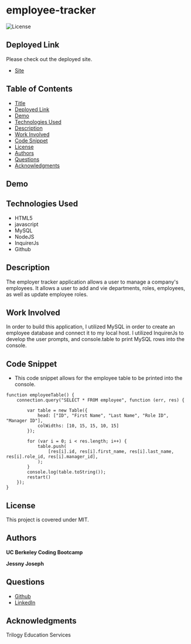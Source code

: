 # employee-tracker

![License](https://img.shields.io/badge/license-MIT-181717?style=for-the-badge) 

## Deployed Link
Please check out the deployed site.
* [Site]()

## Table of Contents
* [Title](#title)
* [Deployed Link](#deployed-link)
* [Demo](#demo)
* [Technologies Used](#technologies-used)
* [Description](#description)
* [Work Involved](#work-involved)
* [Code Snippet](#code-snippet)
* [License](#license)
* [Authors](#authors)
* [Questions](#questions)
* [Acknowledgments](#acknowledgments)


## Demo


## Technologies Used
* HTML5
* javascript
* MySQL
* NodeJS
* InquirerJs
* Github

## Description
The employer tracker application allows a user to manage a company's employees. It allows a user to add and vie departments, roles, employees, as well as update employee roles. 

## Work Involved
In order to build this application, I utilized MySQL in order to create an employee database and connect it to my local host. I utilized InquirerJs to develop the user prompts, and console.table to print MySQL rows into the console.

## Code Snippet
* This code snippet allows for the employee table to be printed into the console.
```
function employeeTable() {
    connection.query("SELECT * FROM employee", function (err, res) {

        var table = new Table({
            head: ["ID", "First Name", "Last Name", "Role ID", "Manager ID"],
            colWidths: [10, 15, 15, 10, 15]
        });

        for (var i = 0; i < res.length; i++) {
            table.push(
                [res[i].id, res[i].first_name, res[i].last_name, res[i].role_id, res[i].manager_id],
            );
        }
        console.log(table.toString());
        restart()
    });
}
```


## License
This project is covered under MIT.

## Authors
**UC Berkeley Coding Bootcamp**

**Jessny Joseph** 

## Questions 
* [Github](https://github.com/jessnyj)
* [LinkedIn](https://www.linkedin.com/in/jessny-joseph-361515201)

## Acknowledgments
Trilogy Education Services
